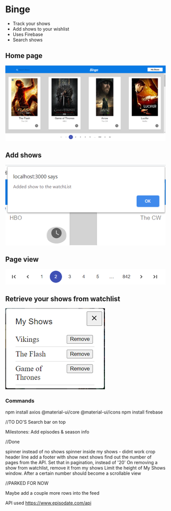 # Binge

* Track your shows
* Add shows to your wishlist
* Uses Firebase
* Search shows

## Home page
![Image of Project](https://github.com/DrOctopusCodes/Binge/blob/master/screenshots/1.PNG)


## Add shows
![Image of Project](https://github.com/DrOctopusCodes/Binge/blob/master/screenshots/2.PNG)


## Page view
![Image of Project](https://github.com/DrOctopusCodes/Binge/blob/master/screenshots/3.PNG)


## Retrieve your shows from watchlist
![Image of Project](https://github.com/DrOctopusCodes/Binge/blob/master/screenshots/4.PNG)


### Commands
npm install axios
@material-ui/core
@material-ui/icons
npm install firebase


//TO DO'S
Search bar on top

Milestones:
Add episodes & season info

//Done    

spinner instead of no shows
spinner inside my shows - didnt work
crop header line
add a footer with show next shows
find out the number of pages from the API. Set that in pagination, instead of '20'
On removing a show from watchlist, remove it from my shows
Limit the height of My Shows window. After a certain number should become a scrollable view

//PARKED FOR NOW   

Maybe add a couple more rows into the feed

API used
https://www.episodate.com/api